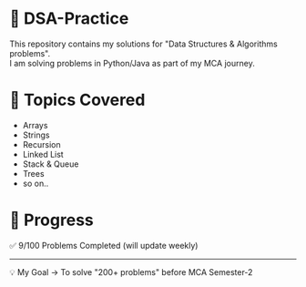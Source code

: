 # 🚀 DSA-Practice

This repository contains my solutions for "Data Structures & Algorithms problems".  
I am solving problems in Python/Java as part of my MCA journey.  

# 📌 Topics Covered
- Arrays
- Strings
- Recursion
- Linked List
- Stack & Queue
- Trees
- so on..

# 📅 Progress
✅ 9/100 Problems Completed (will update weekly)


---

💡 My Goal → To solve "200+ problems" before MCA Semester-2 

